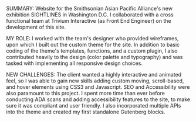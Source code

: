 SUMMARY: Website for the Smithsonian Asian Pacific Alliance's new exhibition SIGHTLINES in Washington D.C. I collaborated with a cross functional team at Trivium Interactive (as Front End Engineer) on the development of this site.

MY ROLE: I worked with the team's designer who provided wireframes, upon which I built out the custom theme for the site. In addition to basic coding of the theme's templates, functions, and a custom plugin, I also contributed heavily to the design (color palette and typography) and was tasked with implementing all responsive design choices.

NEW CHALLENGES: The client wanted a highly interactive and animated feel, so I was able to gain new skills adding custom moving, scroll-based, and hover elements using CSS3 and Javascript. SEO and Accessibility were also paramount to this project. I spent more time than ever before conducting ADA scans and adding accessibility features to the site, to make sure it was compliant and user friendly. I also incorporated multiple APIs into the theme and created my first standalone Gutenberg blocks. 
